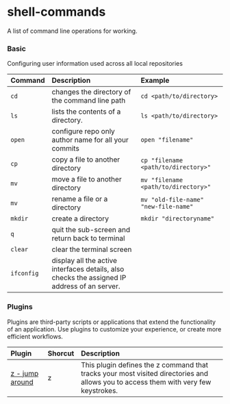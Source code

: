 # shell-commands
A list of command line operations for working.

### Basic
Configuring user information used across all local repositories

| Command      | Description |  Example | 
| :---        |    :----   |  :----   |
| `cd`    |  changes the directory of the command line path      | `cd <path/to/directory>` |
| `ls`    |  lists the contents of a directory.        | `ls <path/to/directory>` |
| `open`    |  configure repo only author name for all your commits  | `open "filename"` |
| `cp`    |  copy a file to another directory        | `cp "filename <path/to/directory>"`|
| `mv`    |  move a file to another directory        | `mv "filename <path/to/directory>"`|
| `mv`    |  rename a file or a directory        | `mv "old-file-name" "new-file-name"`|
| `mkdir`    |  create a directory        | `mkdir "directoryname"`|
| `q`    |  quit the sub-screen and return back to terminal        | |
| `clear`    | clear the terminal screen        | |
| `ifconfig`    | display all the active interfaces details, also checks the assigned IP address of an server.        | |

### Plugins
Plugins are third-party scripts or applications that extend the functionality of an application. Use plugins to customize your experience, or create more efficient workflows.

| Plugin      | Shorcut |  Description | 
| :---        |    :----   | :----   |
| [z - jump around](https://github.com/ohmyzsh/ohmyzsh/tree/master/plugins/z)   |  z <name>    | This plugin defines the z command that tracks your most visited directories and allows you to access them with very few keystrokes. |

